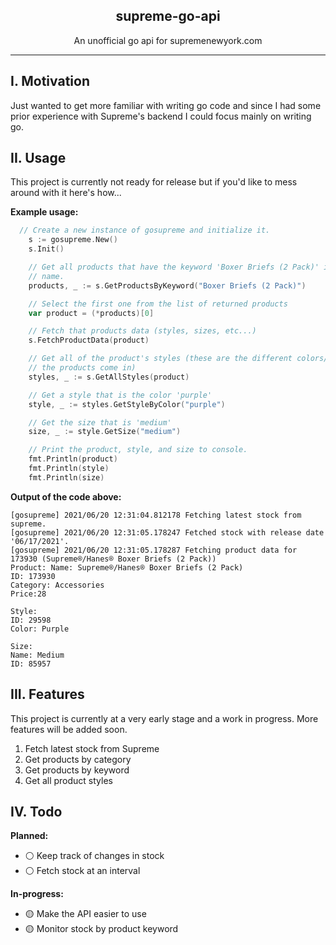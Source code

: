 <p align="center">
  <h2 align="center">supreme-go-api</h2>
  <p align="center"> 
    An unofficial go api for supremenewyork.com
  </p>
<!--   <p align="center"> 
    <h3 align="center">⚠️ WORK IN PROGRESS ⚠️</h3>
  </p> -->
</p>

---
## I. Motivation
Just wanted to get more familiar with writing go code and since I had some prior
experience with Supreme's backend I could focus mainly on writing go.

## II. Usage
This project is currently not ready for release but if you'd like to mess around
with it here's how...


**Example usage:**
```go
  // Create a new instance of gosupreme and initialize it.
	s := gosupreme.New()
	s.Init()

	// Get all products that have the keyword 'Boxer Briefs (2 Pack)' in their
	// name.
	products, _ := s.GetProductsByKeyword("Boxer Briefs (2 Pack)")

	// Select the first one from the list of returned products
	var product = (*products)[0]

	// Fetch that products data (styles, sizes, etc...)
	s.FetchProductData(product)

	// Get all of the product's styles (these are the different colors/variants
	// the products come in)
	styles, _ := s.GetAllStyles(product)

	// Get a style that is the color 'purple'
	style, _ := styles.GetStyleByColor("purple")

	// Get the size that is 'medium'
	size, _ := style.GetSize("medium")

	// Print the product, style, and size to console.
	fmt.Println(product)
	fmt.Println(style)
	fmt.Println(size)
```

**Output of the code above:**
```shell
[gosupreme] 2021/06/20 12:31:04.812178 Fetching latest stock from supreme.
[gosupreme] 2021/06/20 12:31:05.178247 Fetched stock with release date '06/17/2021'.
[gosupreme] 2021/06/20 12:31:05.178287 Fetching product data for 173930 (Supreme®/Hanes® Boxer Briefs (2 Pack))
Product: Name: Supreme®/Hanes® Boxer Briefs (2 Pack)
ID: 173930
Category: Accessories
Price:28

Style:
ID: 29598
Color: Purple

Size:
Name: Medium
ID: 85957
```
## III. Features
This project is currently at a very early stage and a work in progress. More
features will be added soon.

1. Fetch latest stock from Supreme
2. Get products by category
3. Get products by keyword
4. Get all product styles


## IV. Todo

**Planned:**
- ⚪ Keep track of changes in stock
- ⚪ Fetch stock at an interval

**In-progress:**
- 🟡 Make the API easier to use
- 🟡 Monitor stock by product keyword
